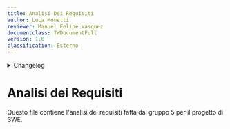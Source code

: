 ```yaml
---
title: Analisi Dei Requisiti
author: Luca Monetti
reviewer: Manuel Felipe Vasquez
documentclass: TWDocumentFull
version: 1.0
classification: Esterno
---
```


<details>
  <summary>Changelog</summary>

| Data       | Versione | Descrizione                              | Autore | Data Approvazione | Approvatore |
| ---------- | -------- | ---------------------------------------- | ------ | ----------------- | ----------- |
| 04/11/2024 | 1.1      | Aggiunto versionamento e durata riunione | L. M.  | 05/10/2024        | M .F. V   |
| 22/10/2024 | 1.0      | Prima stesura del documento              | L. M.  | 23/10/2024        | M .F. V   |

</details>

# Analisi dei Requisiti

Questo file contiene l'analisi dei requisiti fatta dal gruppo 5 per il progetto di SWE.
